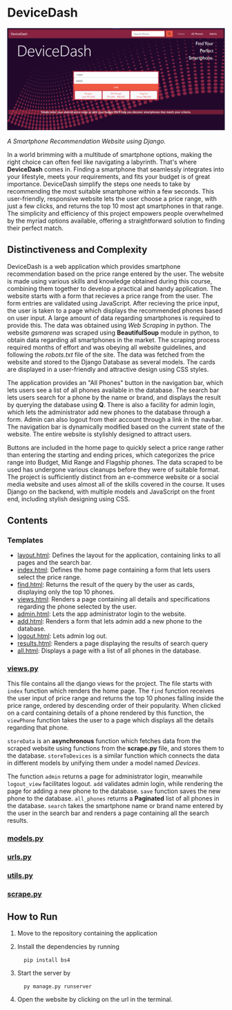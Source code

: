 # DeviceDash

![home](tech/devicedash/static/screenshots/home.png)

 _A Smartphone Recommendation Website using Django._

In a world brimming with a multitude of smartphone options, making the right choice can often feel like navigating a labyrinth. That's where **DeviceDash** comes in.
Finding a smartphone that seamlessly integrates into your lifestyle, meets your requirements, and fits your budget is of great importance. DeviceDash simplify the steps one needs to take by recommending the most suitable smartphone within a few seconds. This user-friendly, responsive website lets the user choose a price range, with just a few clicks, and returns the top 10 most apt smartphones in that range. The simplicity and efficiency of this project empowers people overwhelmed by the myriad options available, offering a straightforward solution to finding their perfect match.


## Distinctiveness and Complexity

DeviceDash is a web application which provides smartphone recommendation based on the price range entered by the user. The website is made using various skills and knowledge obtained during this course, combining them together to develop a practical and handy application. The website starts with a form that recieves a price range from the user. The form entries are validated using JavaScript. After recieving the price input, the user is taken to a page which displays the recommended phones based on user input. A large amount of data regarding smartphones is required to provide this. The data was obtained using *Web Scraping* in python. The website _gsmarena_ was scraped using **BeautifulSoup** module in python, to obtain data regarding all smartphones in the market. The scraping process required months of effort and was obeying all website guidelines, and following the *robots.txt* file of the site. The data was fetched from the website and stored to the Django Database as several models. The cards are displayed in a user-friendly and attractive design using CSS styles.

The application provides an "All Phones" button in the navigation bar, which lets users see a list of all phones available in the database. The search bar lets users search for a phone by the name or brand, and displays the result by querying the database using **Q**. There is also a facility for admin login, which lets the administrator add new phones to the database through a form. Admin can also logout from their account through a link in the navbar. The navigation bar is dynamically modified based on the current state of the website. The entire website is stylishly designed to attract users.

Buttons are included in the home page to quickly select a price range rather than entering the starting and ending prices, which categorizes the price range into Budget, Mid Range and Flagship phones. The data scraped to be used has undergone various cleanups before they were of suitable format. The project is sufficiently distinct from an e-commerce website or a social media website and uses almost all of the skills covered in the course. It uses Django on the backend, with multiple models and JavaScript on the front end, including stylish designing using CSS. 
 
 ## Contents

### Templates
* [layout.html](tech\devicedash\templates\devicedash\layout.html): Defines the layout for the application, containing links to all pages and the search bar.
* [index.html](tech\devicedash\templates\devicedash\index.html): Defines the home page containing a form that lets users select the price range.
* [find.html](tech\devicedash\templates\devicedash\find.html): Returns the result of the query by the user as cards, displaying only the top 10 phones.
* [views.html](tech\devicedash\templates\devicedash\views.html): Renders a page containing all details and specifications regarding the phone selected by the user.
* [admin.html](tech\devicedash\templates\devicedash\admin.html): Lets the app administrator login to the website.
* [add.html](tech\devicedash\templates\devicedash\add.html): Renders a form that lets admin add a new phone to the database.
* [logout.html](tech\devicedash\templates\devicedash\logout.html): Lets admin log out.
* [results.html](tech\devicedash\templates\devicedash\results.html): Renders a page displaying the results of search query
* [all.html](tech\devicedash\templates\devicedash\all.html): Displays a page with a list of all phones in the database.

### [views.py](tech\devicedash\views.py)

This file contains all the django views for the project. The file starts with `index` function which renders the home page. The `find` function receives the user input of price range and returns the top 10 phones falling inside the price range, ordered by descending order of their popularity. When clicked on a card containing details of a phone rendered by this function, the `viewPhone` function takes the user to a page which displays all the details regarding that phone.

`storeData` is an **asynchronous** function which fetches data from the scraped website using functions from the **scrape.py** file, and stores them to the database. `storeToDevices` is a similar function which connects the data in different models by unifying them under a model named _Devices_.

The function `admin` returns a page for administrator login, meanwhile `logout_view` facilitates logout. `add` validates admin login, while rendering the page for adding a new phone to the database. `save` function saves the new phone to the database. `all_phones` returns a **Paginated** list of all phones in the database. `search` takes the smartphone name or brand name entered by the user in the search bar and renders a page containing all the search results.


### [models.py](tech\devicedash\models.py)
### [urls.py](tech\devicedash\urls.py)
### [utils.py](tech\devicedash\utils.py)
### [scrape.py](tech\devicedash\scrape.py)

## How to Run

1. Move to the repository containing the application
2. Install the dependencies by running

         pip install bs4

2. Start the server by
      
         py manage.py runserver

3. Open the website by clicking on the url in the terminal.

